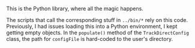 This is the Python library, where all the magic happens.

The scripts that call the corresponding stuff in `../bin/*` rely on this code. Previously, I had issues loading this into a Python environment, I kept getting empty objects.
In the `populate()` method of the `TrackDirectConfig` class, the path for `configFile` is hard-coded to the user's directory.